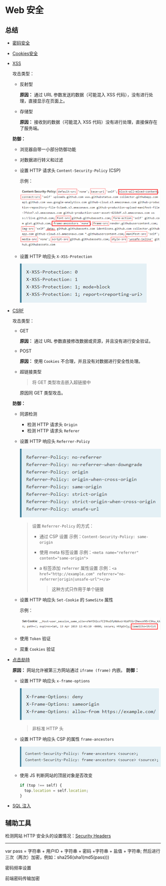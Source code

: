 # Web 安全

## 总结

- [密码安全](https://github.com/liuyib/study-note/tree/master/Web%E5%AE%89%E5%85%A8/%E5%AF%86%E7%A0%81%E5%AE%89%E5%85%A8)
- [Cookies安全](https://github.com/liuyib/study-note/tree/master/Web%E5%AE%89%E5%85%A8/Cookies%E5%AE%89%E5%85%A8)
- [XSS](https://github.com/liuyib/study-note/tree/master/Web%E5%AE%89%E5%85%A8/XSS)

  攻击类型：

    - 反射型

      **原因：** 通过 URL 参数发送的数据（可能混入 XSS 代码），没有进行处理，直接显示在页面上。
      

    - 存储型

      **原因：** 接收到的数据（可能混入 XSS 代码）没有进行处理，直接保存在了服务端。

  **防御：**
  
    - 浏览器自带一小部分防御功能
    - 对数据进行转义和过滤
    - 设置 HTTP 请求头 `Content-Security-Policy` (CSP)

      示例：

      ![](./XSS/imgs/github_csp_example.png)

    - 设置 HTTP 响应头 `X-XSS-Protection`

      ![](./imgs/x-xss-protection.png)

- [CSRF](https://github.com/liuyib/study-note/tree/master/Web%E5%AE%89%E5%85%A8/CSRF)

  攻击类型：

    - GET

      **原因：** 通过 URL 参数直接修改数据或资源，并且没有进行安全验证。

    - POST

      **原因：** 使用 `Cookies` 不合理，并且没有对数据进行安全性处理。

    - 超链接类型

      > 将 GET 类型攻击嵌入超链接中

      原因同 GET 类型攻击。

  **防御：** 

    - 同源检测

      - 检测 HTTP 请求头 `Origin`
      - 检测 HTTP 请求头 `Referer`

    - 设置 HTTP 响应头 `Referrer-Policy`

      ![](./CSRF/imgs/referer_policy.png)
      
      > 设置 `Referrer-Policy` 的方式：
      >
      > - 通过 CSP 设置
      > 示例：`Content-Security-Policy: same-origin`
      >
      > - 使用 meta 标签设置
      > 示例：`<meta name="referrer" content="same-origin">`
      >
      > - a 标签添加 `referrer` 属性设置
      > 示例：`<a href="http://example.com" referrer="no-referrer|origin|unsafe-url"></a>`
      >   > 这种方式只作用于单个链接

    - 设置 HTTP 响应头 `Set-Cookie` 的 `SameSite` 属性

      示例：

      ![](./imgs/github_same_site.png)

    - 使用 `Token` 验证
    - 双重 `Cookies` 验证

- [点击劫持](https://github.com/liuyib/study-note/tree/master/Web%E5%AE%89%E5%85%A8/%E7%82%B9%E5%87%BB%E5%8A%AB%E6%8C%81)

  **原因：** 网站允许被第三方网站通过 `iframe (frame)` 内嵌。
  **防御：**
  
    - 设置 HTTP 响应头 `x-frame-options`

      ![](./imgs/x-frame-options.png)
  
      > 非标准 HTTP 头

    - 设置 HTTP 响应头 CSP 的属性 `frame-ancestors`

      ![](./imgs/frame-ancestors.png)

    - 使用 JS 判断网站的顶层对象是否改变

      ``` js
      if (top !== self) {
        top.location = self.location;
      }
      ```

- [SQL 注入](https://github.com/liuyib/study-note/tree/master/Web%E5%AE%89%E5%85%A8/SQL%E6%B3%A8%E5%85%A5)

## 辅助工具

检测网站 HTTP 安全头的设置情况：[Security Headers](https://securityheaders.com/)

---

var pass = 字符串 + 用户ID + 字符串 + 密码 +字符串 + 盐值 + 字符串;
然后进行三次（两次）加密，例如：sha256(sha1(md5(pass)))

密码频率设置

前端密码传输加密